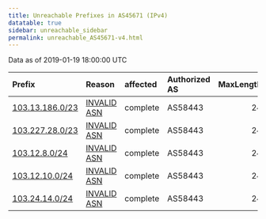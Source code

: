 ```yaml
---
title: Unreachable Prefixes in AS45671 (IPv4)
datatable: true
sidebar: unreachable_sidebar
permalink: unreachable_AS45671-v4.html
---
```


Data as of 2019-01-19 18:00:00 UTC


<div class="datatable-begin"></div>

| Prefix                                                   | Reason                                                                                                 | affected   | Authorized AS   |   MaxLength | Anchor                                       |   unreachable /24s |
|:---------------------------------------------------------|:-------------------------------------------------------------------------------------------------------|:-----------|:----------------|------------:|:---------------------------------------------|-------------------:|
| [103.13.186.0/23](https://stat.ripe.net/103.13.186.0/23) | [INVALID ASN](https://rpki-validator.ripe.net/announcement-preview?asn=AS45671&prefix=103.13.186.0/23) | complete   | AS58443         |          24 | [APNIC](unreachable_APNIC_RPKI_Root-v4.html) |                  2 |
| [103.227.28.0/23](https://stat.ripe.net/103.227.28.0/23) | [INVALID ASN](https://rpki-validator.ripe.net/announcement-preview?asn=AS45671&prefix=103.227.28.0/23) | complete   | AS58443         |          24 | [APNIC](unreachable_APNIC_RPKI_Root-v4.html) |                  2 |
| [103.12.8.0/24](https://stat.ripe.net/103.12.8.0/24)     | [INVALID ASN](https://rpki-validator.ripe.net/announcement-preview?asn=AS45671&prefix=103.12.8.0/24)   | complete   | AS58443         |          24 | [APNIC](unreachable_APNIC_RPKI_Root-v4.html) |                  1 |
| [103.12.10.0/24](https://stat.ripe.net/103.12.10.0/24)   | [INVALID ASN](https://rpki-validator.ripe.net/announcement-preview?asn=AS45671&prefix=103.12.10.0/24)  | complete   | AS58443         |          24 | [APNIC](unreachable_APNIC_RPKI_Root-v4.html) |                  1 |
| [103.24.14.0/24](https://stat.ripe.net/103.24.14.0/24)   | [INVALID ASN](https://rpki-validator.ripe.net/announcement-preview?asn=AS45671&prefix=103.24.14.0/24)  | complete   | AS58443         |          24 | [APNIC](unreachable_APNIC_RPKI_Root-v4.html) |                  1 |

<div class="datatable-end"></div>